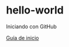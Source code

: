 # hello-world
Iniciando con GitHub

[Guía de inicio](https://guides.github.com/activities/hello-world/)
